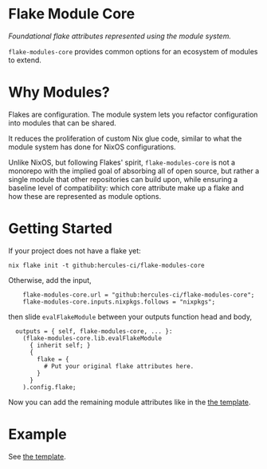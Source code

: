 
# Flake Module Core

_Foundational flake attributes represented using the module system._

`flake-modules-core` provides common options for an ecosystem of modules to extend.

# Why Modules?

Flakes are configuration. The module system lets you refactor configuration
into modules that can be shared.

It reduces the proliferation of custom Nix glue code, similar to what the
module system has done for NixOS configurations.

Unlike NixOS, but following Flakes' spirit, `flake-modules-core` is not a
monorepo with the implied goal of absorbing all of open source, but rather
a single module that other repositories can build upon, while ensuring a
baseline level of compatibility: which core attribute make up a flake and
how these are represented as module options.

# Getting Started

If your project does not have a flake yet:

```console
nix flake init -t github:hercules-ci/flake-modules-core
```

Otherwise, add the input,

```
    flake-modules-core.url = "github:hercules-ci/flake-modules-core";
    flake-modules-core.inputs.nixpkgs.follows = "nixpkgs";
```

then slide `evalFlakeModule` between your outputs function head and body,

```
  outputs = { self, flake-modules-core, ... }:
    (flake-modules-core.lib.evalFlakeModule
      { inherit self; }
      {
        flake = {
          # Put your original flake attributes here.
        }
      }
    ).config.flake;
```

Now you can add the remaining module attributes like in the [the template](./template/flake.nix).

# Example

See [the template](./template/flake.nix).
